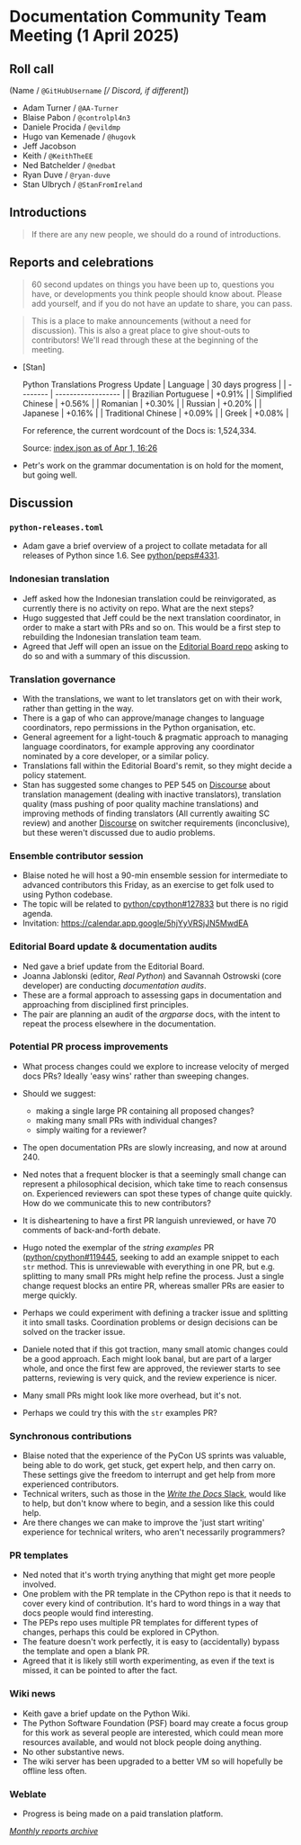 # Documentation Community Team Meeting (1 April 2025)

## Roll call

(Name / `@GitHubUsername` *[/ Discord, if different]*)

- Adam Turner / `@AA-Turner`
- Blaise Pabon / `@controlpl4n3`
- Daniele Procida / `@evildmp`
- Hugo van Kemenade / `@hugovk`
- Jeff Jacobson
- Keith / `@KeithTheEE`
- Ned Batchelder / `@nedbat`
- Ryan Duve / `@ryan-duve`
- Stan Ulbrych / `@StanFromIreland`



## Introductions

> If there are any new people, we should do a round of introductions.


## Reports and celebrations

> 60 second updates on things you have been up to, questions you have, or developments you think people should know about. Please add yourself, and if you do not have an update to share, you can pass.

> This is a place to make announcements (without a need for discussion). This is also a great place to give shout-outs to contributors! We'll read through these at the beginning of the meeting.

- [Stan]

    Python Translations Progress Update
    | Language |  30 days progress  |
    | -------- | ------------------ |
    | Brazilian Portuguese | +0.91% |
    | Simplified Chinese   | +0.56% |
    | Romanian             | +0.30% |
    | Russian              | +0.20% |
    | Japanese             | +0.16% |
    | Traditional Chinese  | +0.09% |
    | Greek                | +0.08% |

    For reference, the current wordcount of the Docs is:
    1,524,334.

    Source: [index.json as of Apr 1, 16:26](https://github.com/python-docs-translations/dashboard/blob/fed87b1e8bbbb809953e5eeac6ba8f59101c26cd/index.json)

- Petr's work on the grammar documentation is on hold for the moment, but going well.


## Discussion

### `python-releases.toml`

- Adam gave a brief overview of a project to collate metadata for all releases of Python since 1.6.
  See [python/peps#4331](https://github.com/python/peps/pull/4331).

### Indonesian translation

- Jeff asked how the Indonesian translation could be reinvigorated,
  as currently there is no activity on repo. What are the next steps?
- Hugo suggested that Jeff could be the next translation coordinator, in order to make a start with PRs and so on.
  This would be a first step to rebuilding the Indonesian translation team team.
- Agreed that Jeff will open an issue on the [Editorial Board repo](https://github.com/python/editorial-board) asking to do so and with a summary of this discussion.

### Translation governance

- With the translations, we want to let translators get on with their work, rather than getting in the way.
- There is a gap of who can approve/manage changes to language coordinators, repo permissions in the Python organisation, etc.
- General agreement for a light-touch & pragmatic approach to managing language coordinators,
  for example approving any coordinator nominated by a core developer, or a similar policy.
- Translations fall within the Editorial Board's remit, so they might decide a policy statement.
- Stan has suggested some changes to PEP 545 on [Discourse](https://discuss.python.org/t/83534) about translation management (dealing with inactive translators), translation quality (mass pushing of poor quality machine translations) and improving methods of finding translators (All currently awaiting SC review) and another [Discourse](https://discuss.python.org/t/75750/3) on switcher requirements (inconclusive),
  but these weren't discussed due to audio problems.

### Ensemble contributor session

- Blaise noted he will host a 90-min ensemble session for intermediate to advanced contributors this Friday,
  as an exercise to get folk used to using Python codebase.
- The topic will be related to [python/cpython#127833](https://github.com/python/cpython/issues/127833) but there is no rigid agenda.
- Invitation: <https://calendar.app.google/5hjYyVRSjJN5MwdEA>

### Editorial Board update & documentation audits

- Ned gave a brief update from the Editorial Board.
- Joanna Jablonski (editor, *Real Python*) and Savannah Ostrowski (core developer) are conducting *documentation audits*.
- These are a formal approach to assessing gaps in documentation and approaching from disciplined first principles.
- The pair are planning an audit of the *argparse* docs, with the intent to repeat the process elsewhere in the documentation.

### Potential PR process improvements

- What process changes could we explore to increase velocity of merged docs PRs?
  Ideally 'easy wins' rather than sweeping changes.
- Should we suggest:

  * making a single large PR containing all proposed changes?
  * making many small PRs with individual changes?
  * simply waiting for a reviewer?

- The open documentation PRs are slowly increasing, and now at around 240.
- Ned notes that a frequent blocker is that a seemingly small change can represent a philosophical decision, which take time to reach consensus on.
  Experienced reviewers can spot these types of change quite quickly. How do we communicate this to new contributors?
- It is disheartening to have a first PR languish unreviewed, or have 70 comments of back-and-forth debate.
- Hugo noted the exemplar of the *string examples* PR
  ([python/cpython#119445](https://github.com/python/cpython/pull/119445),
  seeking to add an example snippet to each `str` method.
  This is unreviewable with everything in one PR, but e.g. splitting to many small PRs might help refine the process.
  Just a single change request blocks an entire PR, whereas smaller PRs are easier to merge quickly.

- Perhaps we could experiment with defining a tracker issue and splitting it into small tasks.
  Coordination problems or design decisions can be solved on the tracker issue.
- Daniele noted that if this got traction, many small atomic changes could be a good approach.
  Each might look banal, but are part of a larger whole, and once the first few are approved,
  the reviewer starts to see patterns, reviewing is very quick, and the review experience is nicer.
- Many small PRs might look like more overhead, but it's not.
- Perhaps we could try this with the `str` examples PR?

### Synchronous contributions

- Blaise noted that the experience of the PyCon US sprints was valuable, being able to do work, get stuck, get expert help, and then carry on.
  These settings give the freedom to interrupt and get help from more experienced contributors.
- Technical writers, such as those in the [*Write the Docs* Slack](https://www.writethedocs.org/slack/), would like to help, but don't know where to begin, and a session like this could help.
- Are there changes we can make to improve the 'just start writing' experience for technical writers, who aren't necessarily programmers?

### PR templates

- Ned noted that it's worth trying anything that might get more people involved.
- One problem with the PR template in the CPython repo is that it needs to cover every kind of contribution.
  It's hard to word things in a way that docs people would find interesting.
- The PEPs repo uses multiple PR templates for different types of changes, perhaps this could be explored in CPython.
- The feature doesn't work perfectly, it is easy to (accidentally) bypass the template and open a blank PR.
- Agreed that it is likely still worth experimenting, as even if the text is missed, it can be pointed to after the fact.


### Wiki news

- Keith gave a brief update on the Python Wiki.
- The Python Software Foundation (PSF) board may create a focus group for this work as several people are interested,
  which could mean more resources available, and would not block people doing anything.
- No other substantive news.
- The wiki server has been upgraded to a better VM so will hopefully be offline less often.

### Weblate

- Progress is being made on a paid translation platform.

*[Monthly reports archive](https://docs-community.readthedocs.io/en/latest/monthly-meeting/index.html)*
